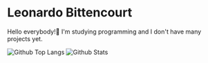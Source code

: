 # Leonardo Bittencourt
Hello everybody!🙂
I'm studying programming and I don't have many projects yet.

![Github Top Langs](https://github-readme-stats.vercel.app/api/top-langs/?username=LeonardoBTT&theme=buefy)
![Github Stats](https://github-readme-stats.vercel.app/api?username=LeonardoBTT&theme=buefy)
